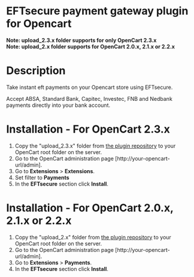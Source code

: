 # EFTsecure payment gateway plugin for Opencart
<strong>Note: upload_2.3.x folder supports for only OpenCart 2.3.x</strong><br>
<strong>Note: upload_2.x folder supports for OpenCart 2.0.x, 2.1.x or 2.2.x</strong>

# Description
Take instant eft payments on your Opencart store using EFTsecure.

Accept ABSA, Standard Bank, Capitec, Investec, FNB and Nedbank payments directly into your bank account.

# Installation - For OpenCart 2.3.x
<ol>
<li>Copy the "upload_2.3.x" folder from <a href="https://github.com/krunal9206/opencart">the plugin repository</a> to your OpenCart root folder on the server.</li>
<li>Go to the OpenCart administration page [http://your-opencart-url/admin].</li>
<li>Go to <strong>Extensions</strong> &gt; <strong>Extensions</strong>.</li>
<li>Set filter to <strong>Payments</strong> </li>
<li>In the <strong>EFTsecure</strong> section click <strong>Install</strong>.</li>
</ol>

# Installation - For OpenCart 2.0.x, 2.1.x or 2.2.x
<ol>
<li>Copy the "upload_2.x" folder from <a href="https://github.com/krunal9206/opencart">the plugin repository</a> to your OpenCart root folder on the server.</li>
<li>Go to the OpenCart administration page [http://your-opencart-url/admin].</li>
<li>Go to <strong>Extensions</strong> &gt; <strong>Payments</strong>.</li>
<li>In the <strong>EFTsecure</strong> section click <strong>Install</strong>.</li>
</ol>
